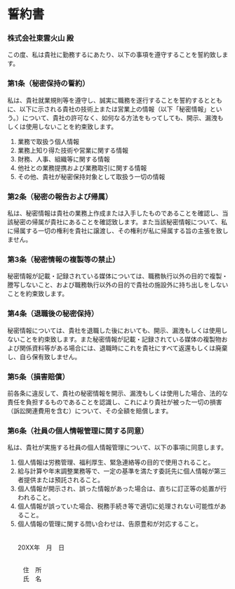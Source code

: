 # 誓約書

### 株式会社東雲火山 殿

この度、私は貴社に勤務するにあたり、以下の事項を遵守することを誓約致します。

### 第1条（秘密保持の誓約）  
私は、貴社就業規則等を遵守し、誠実に職務を遂行することを誓約するとともに、以下に示される貴社の技術上または営業上の情報（以下「秘密情報」という。）について、貴社の許可なく、如何なる方法をもってしても、開示、漏洩もしくは使用しないことを約束致します。  
1. 業務で取扱う個人情報  
2. 業務上知り得た技術や営業に関する情報  
3. 財務、人事、組織等に関する情報  
4. 他社との業務提携および業務取引に関する情報  
5. その他、貴社が秘密保持対象として取扱う一切の情報  

### 第2条（秘密の報告および帰属）  
私は、秘密情報は貴社の業務上作成または入手したものであることを確認し、当該秘密の帰属が貴社にあることを確認致します。また当該秘密情報について、私に帰属する一切の権利を貴社に譲渡し、その権利が私に帰属する旨の主張を致しません。

### 第3条（秘密情報の複製等の禁止）  
秘密情報が記載・記録されている媒体については、職務執行以外の目的で複製・謄写しないこと、および職務執行以外の目的で貴社の施設外に持ち出しをしないことを約束致します。

### 第4条（退職後の秘密保持）  
秘密情報については、貴社を退職した後においても、開示、漏洩もしくは使用しないことを約束致します。また秘密情報が記載・記録されている媒体の複製物および関係資料等がある場合には、退職時にこれを貴社にすべて返還もしくは廃棄し、自ら保有致しません。

### 第5条（損害賠償）  
前各条に違反して、貴社の秘密情報を開示、漏洩もしくは使用した場合、法的な責任を負担するものであることを認識し、これにより貴社が被った一切の損害（訴訟関連費用を含む）について、その全額を賠償します。

### 第6条（社員の個人情報管理に関する同意）  
私は、貴社が実施する社員の個人情報管理について、以下の事項に同意します。  
1. 個人情報は労務管理、福利厚生、緊急連絡等の目的で使用されること。  
2. 給与計算や年末調整業務等で、一定の基準を満たす委託先に個人情報が第三者提供または預託されること。  
3. 個人情報が開示され、誤った情報があった場合は、直ちに訂正等の処置が行われること。  
4. 個人情報が誤っていた場合、税務手続き等で適切に処理されない可能性があること。  
5. 個人情報の管理に関する問い合わせは、告原豊和が対応すること。  
<br><br>
20XX年　月　日  
<br>
<code>&nbsp;&nbsp;&nbsp;&nbsp;&nbsp;</code>住　所　  
<br>
<code>&nbsp;&nbsp;&nbsp;&nbsp;&nbsp;</code>氏　名　


